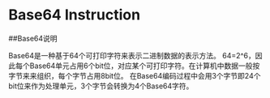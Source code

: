 # Base64 Instruction
##Base64说明

Base64是一种基于64个可打印字符来表示二进制数据的表示方法。
64=2^6，因此每个Base64单元占用6个bit位，对应某个可打印字符。在计算机中数据一般按字节来来组织，每个字节占用8bit位。
在Base64编码过程中会用3个字节即24个bit位来作为处理单元，3个字节会转换为4个Base64字符。
